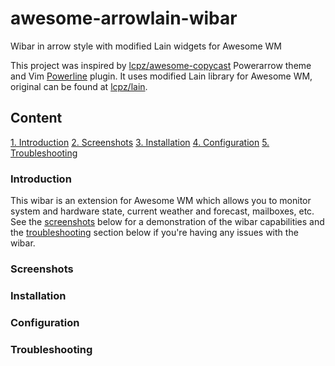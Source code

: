 # awesome-arrowlain-wibar
Wibar in arrow style with modified Lain widgets for Awesome WM

This project was inspired by [lcpz/awesome-copycast][] Powerarrow theme and Vim [Powerline][] plugin. It uses modified Lain library for Awesome WM, original can be found at [lcpz/lain][].

Content
-------

[1. Introduction][]
[2. Screenshots][]
[3. Installation][]
[4. Configuration][]
[5. Troubleshooting][]

### Introduction

This wibar is an extension for Awesome WM which allows you to monitor system and hardware state, current weather and forecast, mailboxes, etc. See the [screenshots][] below for a demonstration of the wibar capabilities and the [troubleshooting][] section below if you're having any issues with the wibar. 

### Screenshots

### Installation

### Configuration

### Troubleshooting


[lcpz/awesome-copycast]: https://github.com/lcpz/awesome-copycats
[Powerline]: https://github.com/powerline/powerline
[lcpz/lain]: https://github.com/lcpz/lain
[1. Introduction]: #Introduction
[screenshots]: #Screenshots
[troubleshooting]: #Troubleshooting
[2. Screenshots]: #Screenshots
[3. Installation]: #Installation
[4. Configuration]: #Configuration
[5. Troubleshooting]: #Troubleshooting
